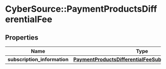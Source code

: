# CyberSource::PaymentProductsDifferentialFee

## Properties
Name | Type | Description | Notes
------------ | ------------- | ------------- | -------------
**subscription_information** | [**PaymentProductsDifferentialFeeSubscriptionInformation**](PaymentProductsDifferentialFeeSubscriptionInformation.md) |  | [optional] 


